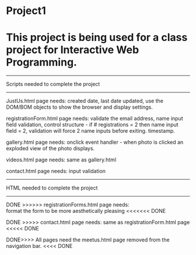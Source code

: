# Project1
# This project is being used for a class project for Interactive Web Programming.

_______________________________________
Scripts needed to complete the project
_______________________________________

JustUs.html page needs: created date, last date updated, use the DOM/BOM objects to show the browser and display settings.

registrationForm.html page needs: validate the email address, name input field validation, control structure - if # registrations = 2 then name input field = 2, validation will force 2 name inputs before exiting. timestamp.

gallery.html page needs: onclick event handler - when photo is clicked an exploded view of the photo displays. 

videos.html page needs: same as gallery.html

contact.html page needs: input validation 

______________________________________
HTML needed to complete the project
______________________________________

DONE >>>>>> registrationForms.html page needs:  
format the form to be more aesthetically pleasing <<<<<<< DONE

DONE >>>>> contact.html page needs: same as registrationForm.html page <<<<< DONE

DONE>>>> All pages need the meetus.html page removed from the navigation bar. <<<< DONE

